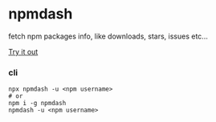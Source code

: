 # npmdash

fetch npm packages info, like downloads, stars, issues etc...

[Try it out](http://npm.devresources.site/)

### cli

```
npx npmdash -u <npm username>
# or
npm i -g npmdash
npmdash -u <npm username>
```